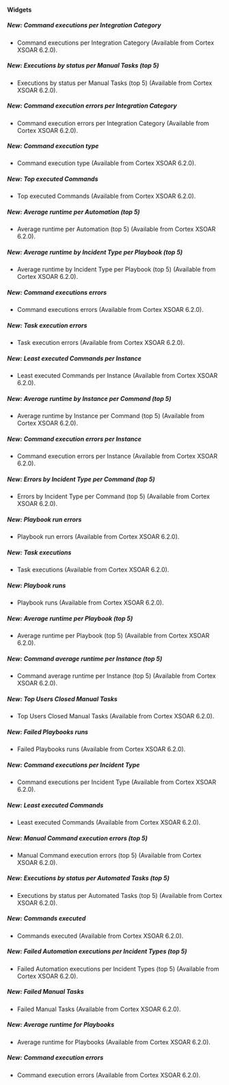 
#### Widgets
##### New: Command executions per Integration Category
- Command executions per Integration Category (Available from Cortex XSOAR 6.2.0).
##### New: Executions by status per Manual Tasks (top 5)
- Executions by status per Manual Tasks (top 5) (Available from Cortex XSOAR 6.2.0).
##### New: Command execution errors per Integration Category
- Command execution errors per Integration Category (Available from Cortex XSOAR 6.2.0).
##### New: Command execution type
- Command execution type (Available from Cortex XSOAR 6.2.0).
##### New: Top executed Commands
- Top executed Commands (Available from Cortex XSOAR 6.2.0).
##### New: Average runtime per Automation (top 5)
- Average runtime per Automation (top 5) (Available from Cortex XSOAR 6.2.0).
##### New: Average runtime by Incident Type per Playbook (top 5)
- Average runtime by Incident Type per Playbook (top 5) (Available from Cortex XSOAR 6.2.0).
##### New: Command executions errors
- Command executions errors (Available from Cortex XSOAR 6.2.0).
##### New: Task execution errors
- Task execution errors (Available from Cortex XSOAR 6.2.0).
##### New: Least executed Commands per Instance
- Least executed Commands per Instance (Available from Cortex XSOAR 6.2.0).
##### New: Average runtime by Instance per Command (top 5)
- Average runtime by Instance per Command (top 5) (Available from Cortex XSOAR 6.2.0).
##### New: Command execution errors per Instance
- Command execution errors per Instance (Available from Cortex XSOAR 6.2.0).
##### New: Errors by Incident Type per Command (top 5)
- Errors by Incident Type per Command (top 5) (Available from Cortex XSOAR 6.2.0).
##### New: Playbook run errors
- Playbook run errors (Available from Cortex XSOAR 6.2.0).
##### New: Task executions
- Task executions (Available from Cortex XSOAR 6.2.0).
##### New: Playbook runs
- Playbook runs (Available from Cortex XSOAR 6.2.0).
##### New: Average runtime per Playbook (top 5)
- Average runtime per Playbook (top 5) (Available from Cortex XSOAR 6.2.0).
##### New: Command average runtime per Instance (top 5)
- Command average runtime per Instance (top 5) (Available from Cortex XSOAR 6.2.0).
##### New: Top Users Closed Manual Tasks
- Top Users Closed Manual Tasks (Available from Cortex XSOAR 6.2.0).
##### New: Failed Playbooks runs
- Failed Playbooks runs (Available from Cortex XSOAR 6.2.0).
##### New: Command executions per Incident Type
- Command executions per Incident Type (Available from Cortex XSOAR 6.2.0).
##### New: Least executed Commands
- Least executed Commands (Available from Cortex XSOAR 6.2.0).
##### New: Manual Command execution errors (top 5)
- Manual Command execution errors (top 5) (Available from Cortex XSOAR 6.2.0).
##### New: Executions by status per Automated Tasks (top 5)
- Executions by status per Automated Tasks (top 5) (Available from Cortex XSOAR 6.2.0).
##### New: Commands executed
- Commands executed (Available from Cortex XSOAR 6.2.0).
##### New: Failed Automation executions per Incident Types (top 5)
- Failed Automation executions per Incident Types (top 5) (Available from Cortex XSOAR 6.2.0).
##### New: Failed Manual Tasks
- Failed Manual Tasks (Available from Cortex XSOAR 6.2.0).
##### New: Average runtime for Playbooks
- Average runtime for Playbooks (Available from Cortex XSOAR 6.2.0).
##### New: Command execution errors
- Command execution errors (Available from Cortex XSOAR 6.2.0).
